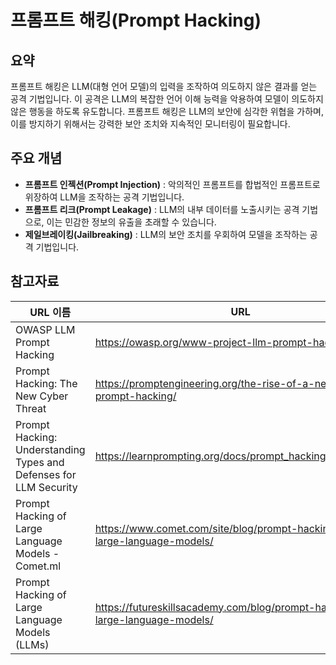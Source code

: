 # 프롬프트 해킹(Prompt Hacking)

## 요약
프롬프트 해킹은 LLM(대형 언어 모델)의 입력을 조작하여 의도하지 않은 결과를 얻는 공격 기법입니다. 이 공격은 LLM의 복잡한 언어 이해 능력을 악용하여 모델이 의도하지 않은 행동을 하도록 유도합니다. 프롬프트 해킹은 LLM의 보안에 심각한 위협을 가하며, 이를 방지하기 위해서는 강력한 보안 조치와 지속적인 모니터링이 필요합니다.

## 주요 개념
- **프롬프트 인젝션(Prompt Injection)** : 악의적인 프롬프트를 합법적인 프롬프트로 위장하여 LLM을 조작하는 공격 기법입니다.
- **프롬프트 리크(Prompt Leakage)** : LLM의 내부 데이터를 노출시키는 공격 기법으로, 이는 민감한 정보의 유출을 초래할 수 있습니다.
- **제일브레이킹(Jailbreaking)** : LLM의 보안 조치를 우회하여 모델을 조작하는 공격 기법입니다.

## 참고자료
| URL 이름 | URL |
| --- | --- |
| OWASP LLM Prompt Hacking | https://owasp.org/www-project-llm-prompt-hacking/ |
| Prompt Hacking: The New Cyber Threat | https://promptengineering.org/the-rise-of-a-new-threat-prompt-hacking/ |
| Prompt Hacking: Understanding Types and Defenses for LLM Security | https://learnprompting.org/docs/prompt_hacking/introduction |
| Prompt Hacking of Large Language Models - Comet.ml | https://www.comet.com/site/blog/prompt-hacking-of-large-language-models/ |
| Prompt Hacking of Large Language Models (LLMs) | https://futureskillsacademy.com/blog/prompt-hacking-of-large-language-models/ |